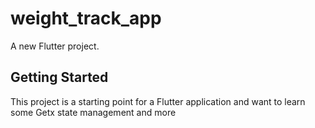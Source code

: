 # weight_track_app

A new Flutter project.



## Getting Started

This project is a starting point for a Flutter application and want to learn some Getx state management and more 





